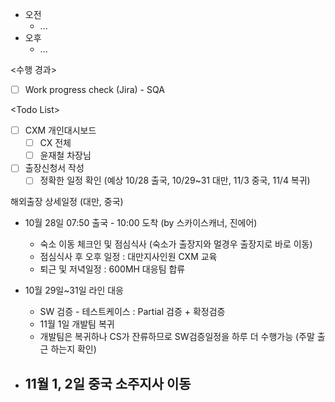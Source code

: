 - 오전
	- ...
- 오후
	- ...

<수행 경과>
- [ ] Work progress check (Jira) - SQA

\<Todo List>
- [ ] CXM 개인대시보드 
	- [ ] CX 전체
	- [ ] 윤재철 차장님
- [ ] 출장신청서 작성
	- [ ] 정확한 일정 확인 (예상 10/28 출국, 10/29~31 대만, 11/3 중국, 11/4 복귀) 

해외출장 상세일정 (대만, 중국)
- 10월 28일 07:50 출국 - 10:00 도착 (by 스카이스캐너, 진에어)
	- 숙소 이동 체크인 및 점심식사 (숙소가 출장지와 멀경우 출장지로 바로 이동)
	- 점심식사 후 오후 일정 : 대만지사인원 CXM 교육
	- 퇴근 및 저녁일정 : 600MH 대응팀 합류

- 10월 29일~31일 라인 대응
	- SW 검증 - 테스트케이스 : Partial 검증 + 확정검증
	- 11월 1일 개발팀 복귀
	- 개발팀은 복귀하나 CS가 잔류하므로 SW검증일정을 하루 더 수행가능 (주말 출근 하는지 확인)

- 11월 1, 2일 중국 소주지사 이동
	- 